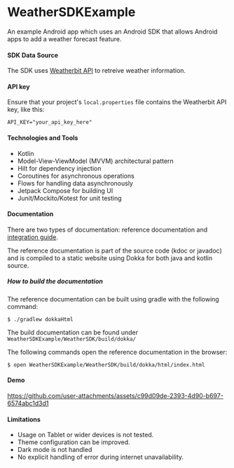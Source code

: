 # WeatherSDKExample

An example Android app which uses an Android SDK that allows Android apps to add a weather forecast feature.

#### SDK Data Source

The SDK uses [Weatherbit API](https://www.weatherbit.io/) to retreive weather information.

#### API key 

Ensure that your project's ```local.properties``` file contains the Weatherbit API key, like this:

```API_KEY="your_api_key_here"```

#### Technologies and Tools 

- Kotlin 
- Model-View-ViewModel (MVVM) architectural pattern
- Hilt for dependency injection
- Coroutines for asynchronous operations
- Flows for handling data asynchronously
- Jetpack Compose for building UI
- Junit/Mockito/Kotest for unit testing

#### Documentation

There are two types of documentation: reference documentation and [integration guide](https://github.com/daniel-idrees/WeatherSDKExample/blob/main/WeatherSDK/IntegrationGuide.md).

The reference documentation is part of the source code (kdoc or javadoc) and is compiled to a static website using Dokka for both java and kotlin source.

##### How to build the documentation

The reference documentation can be built using gradle with the following command:

```$ ./gradlew dokkaHtml```

The build documentation can be found under ```WeatherSDKExample/WeatherSDK/build/dokka/```   

The following commands open the reference documentation in the browser:

```$ open WeatherSDKExample/WeatherSDK/build/dokka/html/index.html```


#### Demo

https://github.com/user-attachments/assets/c99d09de-2393-4d90-b697-6574abc1d3d1

#### Limitations 

- Usage on Tablet or wider devices is not tested.
- Theme configuration can be improved.
- Dark mode is not handled
- No explicit handling of error during internet unavailability.
